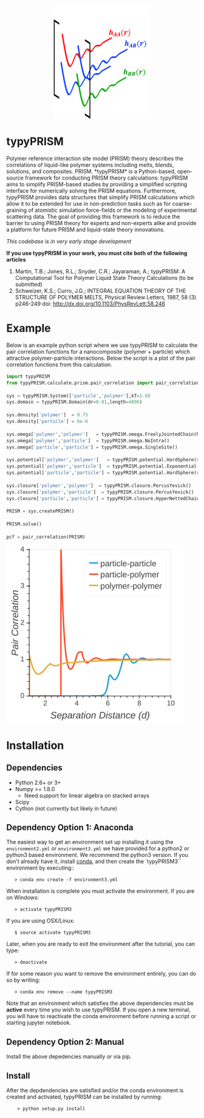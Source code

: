 <p align="center">
  <img src='./img/graphic.png' />
  <h1>typyPRISM</h1>
</p>
Polymer reference interaction site model (PRISM) theory describes the correlations of liquid-like polymer systems including melts, blends, solutions, and composites. PRISM. *typyPRISM* is a Python-based, open-source framework for conducting PRISM theory calculations: typyPRISM aims to simplify PRISM-based studies by providing a simplified scripting interface for numerically solving the PRISM equations. Furthermore, typyPRISM provides data structures that simplify PRISM calculations which allow it to be extended for use in non-prediction tasks such as for coarse-graining of atomistic simulation force-fields or the modeling of experimental scattering data. The goal of providing this framework is to reduce the barrier to using PRISM theory for experts and non-experts alike and provide a platform for future PRISM and liquid-state theory innovations. 

_This codebase is in very early stage development_

**If you use typyPRISM in your work, you must cite both of the following articles**

1. Martin, T.B.; Jones, R.L.; Snyder, C.R.; Jayaraman, A.; typyPRISM: A Computational Tool for Polymer Liquid State Theory Calculations (to be submitted)
2. Schweizer, K.S.; Curro, J.G.; INTEGRAL EQUATION THEORY OF THE STRUCTURE OF POLYMER MELTS, Physical Review Letters, 1987, 58 (3) p246-249 doi: http://dx.doi.org/10.1103/PhysRevLett.58.246


Example
=======
Below is an example python script where we use typyPRISM to calculate the pair correlation functions for a
nanocomposite (polymer + particle) which attractive polymer-particle interactions. Below the script is a plot
of the pair correlation functions from this calculation.

```python
import typyPRISM
from typyPRISM.calculate.prism.pair_correlation import pair_correlation

sys = typyPRISM.System(['particle','polymer'],kT=1.0)
sys.domain = typyPRISM.Domain(dr=0.01,length=4096)
    
sys.density['polymer']  = 0.75
sys.density['particle'] = 6e-6

sys.omega['polymer','polymer']   = typyPRISM.omega.FreelyJointedChain(N=100,l=4.0/3.0)
sys.omega['polymer','particle']  = typyPRISM.omega.NoIntra()
sys.omega['particle','particle'] = typyPRISM.omega.SingleSite()

sys.potential['polymer','polymer']   = typyPRISM.potential.HardSphere(sigma=1.0)
sys.potential['polymer','particle']  = typyPRISM.potential.Exponential(sigma=3.0,alpha=0.5,epsilon=1.0)
sys.potential['particle','particle'] = typyPRISM.potential.HardSphere(sigma=5.0)

sys.closure['polymer','polymer']  = typyPRISM.closure.PercusYevick()
sys.closure['polymer','particle']  = typyPRISM.closure.PercusYevick()
sys.closure['particle','particle'] = typyPRISM.closure.HyperNettedChain()

PRISM = sys.createPRISM()

PRISM.solve()

pcf = pair_correlation(PRISM)
```
![plot of results](img/plot.png)

Installation
============

Dependencies
------------
- Python 2.6+ or 3+
- Numpy >= 1.8.0
    - Need support for linear algebra on stacked arrays
- Scipy
- Cython (not currently but likely in future)

Dependency Option 1: Anaconda 
------------------------------
The easiest way to get an environment set up installing it using the 
``environment2.yml``  or ``environment3.yml`` we have provided for a python2 or
python3 based environment. We recommend the python3 version. If you
don't already have it, install [conda](https://www.continuum.io/downloads),
and then create the `typyPRISM3`` environment by executing::
```
   > conda env create -f environment3.yml
```
When installation is complete you must activate the environment. If you
are on Windows:
```
   > activate typyPRISM3
```
If you are using OSX/Linux:
```
   $ source activate typyPRISM3
```

Later, when you are ready to exit the environment after the tutorial, you can type:
```
   > deactivate
```

If for some reason you want to remove the environment entirely, you can do so by writing:
```
   > conda env remove --name typyPRISM3 
```
Note that an environment which satisfies the above dependencies must be **active** every time
you wish to use typyPRISM. If you open a new terminal, you will have to reactivate the conda
environment before running a script or starting jupyter notebook.

Dependency Option 2: Manual 
---------------------------
Install the above depedencies manually or via pip.

Install
--------
After the depdendencies are satisfied and/or the conda environment is created and activated,
typyPRISM can be installed by running:
```
    > python setup.py install
```
